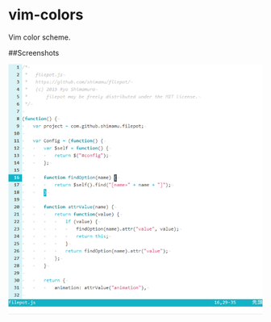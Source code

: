 # vim-colors
Vim color scheme.

##Screenshots

![screenshot for ithd theme](https://github.com/shimamu/vim-colors/blob/master/screenshot/ithd.png "screenshot for ithd theme")
